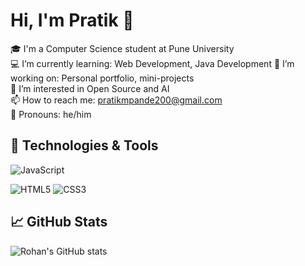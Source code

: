 
# Hi, I'm Pratik 👋

🎓 I'm a Computer Science student at Pune University  
💻 I’m currently learning: Web Development, Java Development
🔭 I’m working on: Personal portfolio, mini-projects  
🌱 I’m interested in Open Source and AI  
📫 How to reach me: pratikmpande200@gmail.com  
💬 Pronouns: he/him

## 🔧 Technologies & Tools
![JavaScript](https://img.shields.io/badge/-JavaScript-black?style=flat-square&logo=javascript)

![HTML5](https://img.shields.io/badge/-HTML5-E34F26?style=flat-square&logo=html5)
![CSS3](https://img.shields.io/badge/-CSS3-1572B6?style=flat-square&logo=css3)

## 📈 GitHub Stats
![Rohan's GitHub stats](https://github-readme-stats.vercel.app/api?username=yourusername&show_icons=true&theme=radical)
